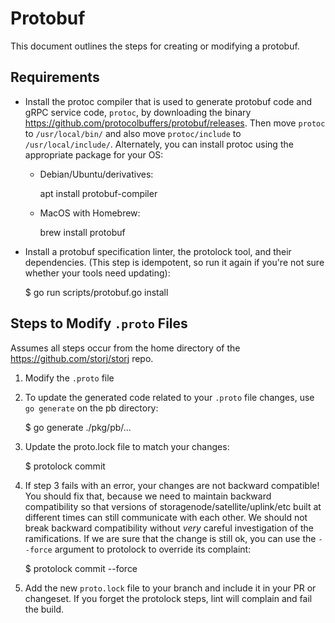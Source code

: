 # Protobuf

This document outlines the steps for creating or modifying a protobuf.

## Requirements

- Install the protoc compiler that is used to generate protobuf code and gRPC service code, `protoc`, by downloading the binary https://github.com/protocolbuffers/protobuf/releases.  Then move `protoc` to `/usr/local/bin/` and also move `protoc/include` to `/usr/local/include/`. Alternately, you can install protoc using the appropriate package for your OS:

  - Debian/Ubuntu/derivatives:

      apt install protobuf-compiler

  - MacOS with Homebrew:

      brew install protobuf

- Install a protobuf specification linter, the protolock tool, and their dependencies. (This step is idempotent, so run it again if you're not sure whether your tools need updating):

    $ go run scripts/protobuf.go install

## Steps to Modify `.proto` Files

Assumes all steps occur from the home directory of the https://github.com/storj/storj repo.

1. Modify the `.proto` file

2. To update the generated code related to your `.proto` file changes, use `go generate` on the pb directory:

    $ go generate ./pkg/pb/...

3. Update the proto.lock file to match your changes:

    $ protolock commit

4. If step 3 fails with an error, your changes are not backward compatible! You should fix that, because we need to maintain backward compatibility so that versions of storagenode/satellite/uplink/etc built at different times can still communicate with each other. We should not break backward compatibility without _very_ careful investigation of the ramifications. If we are sure that the change is still ok, you can use the `--force` argument to protolock to override its complaint:

    $ protolock commit --force

5. Add the new `proto.lock` file to your branch and include it in your PR or changeset. If you forget the protolock steps, lint will complain and fail the build.
